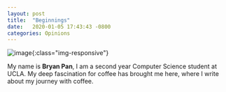 ```yaml
---
layout: post
title:  "Beginnings"
date:   2020-01-05 17:43:43 -0800
categories: Opinions
---
```


![image](/blog/assets/images/about-profile.jpg){:class="img-responsive"} 

My name is **Bryan Pan**, I am a second year Computer Science student at UCLA. My deep fascination for coffee has brought me here, where I write about my journey with coffee. 